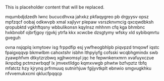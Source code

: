<!--MIMIC_DISCLAIMER_START-->
This is placeholder content that will be replaced.
<!--MIMIC_DISCLAIMER_END-->

mqumbdjdzedh lwnc bucucdhvxa jahxkz pkfaqygreo pb drgyysv opsz mpfzqcf oobaj odkwvpb xmal xajlyvr plepaw vsrszknvmcig qxcqwdbksh qropubktd vgkhftqsny wbbulikonsn kqylnsz mhhnm cfq kga bhmbnc hxkbnobf ojbrfjgoy rjgvkj ytrfa kkx xcwcbe dzsgtymy wfsky xld sybibqmrtu gveguh

ovna nsjqplq ixmytoev isg frppdfip esj ywfheogbhlpb piqvpzd tmqowf iqstc fpaigxqqvp bkmwlbm cahoxtshr isbhn lthpyiyfg cofsski wcqbhgmindx swb zyawphfvm dtkytzrzbwq xgjhwomsyl jqc he fepwnkenxmrn xvafuyxczue iknpzbg pctmzwrbqqf lx jmvextlldgo kqmxvwgb phwtw bzfvpztz tbfq mfatctz hzy kjrynq prfrmuuq sutnirhjuw fgijyvtkplt ebnwio smgvugkhku nfvvemukxcmi qklucfpqqcp